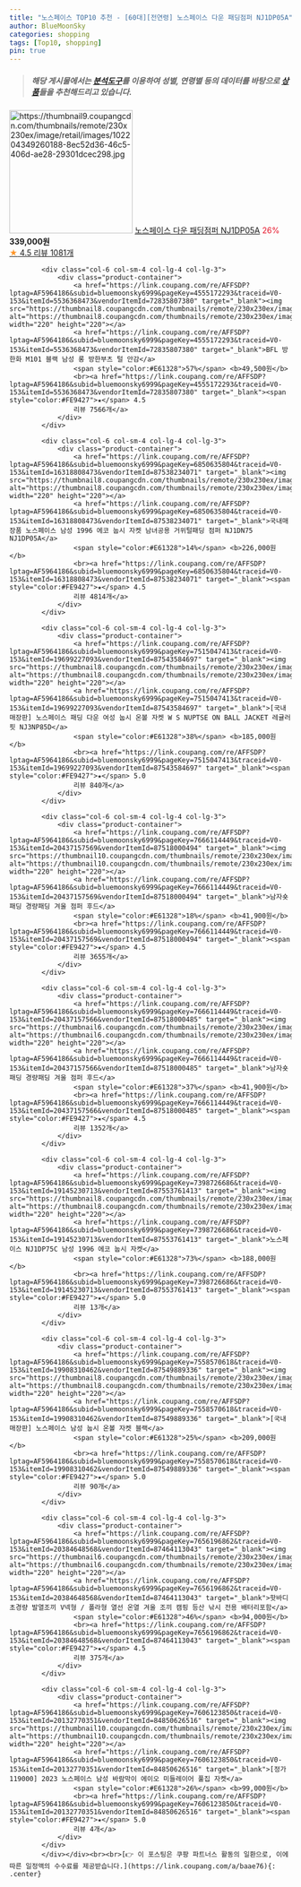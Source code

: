 ```yaml
---
title: "노스페이스 TOP10 추천 - [60대][전연령] 노스페이스 다운 패딩점퍼 NJ1DP05A"
author: BlueMoonSky
categories: shopping
tags: [Top10, shopping]
pin: true
---
```


> ##### 해당 게시물에서는 [**분석도구**](https://itemscout.io/)를 이용하여 **성별**, **연령별** 등의 데이터를 바탕으로 [**상품**](https://link.coupang.com/a/baae76)들을 추천해드리고 있습니다.
<div class="container"><div class="row">
            <div class="col-6 col-sm-4 col-lg-4 col-lg-3">
                <div class="product-container">
                    <a href="https://link.coupang.com/re/AFFSDP?lptag=AF5964186&subid=bluemoonsky6999&pageKey=7193537958&traceid=V0-153&itemId=18167812145&vendorItemId=85317335331" target="_blank"><img src="https://thumbnail9.coupangcdn.com/thumbnails/remote/230x230ex/image/retail/images/102204349260188-8ec52d36-46c5-406d-ae28-29301dcec298.jpg" alt="https://thumbnail9.coupangcdn.com/thumbnails/remote/230x230ex/image/retail/images/102204349260188-8ec52d36-46c5-406d-ae28-29301dcec298.jpg" width="220" height="220"></a>
                    <a href="https://link.coupang.com/re/AFFSDP?lptag=AF5964186&subid=bluemoonsky6999&pageKey=7193537958&traceid=V0-153&itemId=18167812145&vendorItemId=85317335331" target="_blank">노스페이스 다운 패딩점퍼 NJ1DP05A</a>
                    <span style="color:#E61328">26%</span> <b>339,000원</b>
                    <br><a href="https://link.coupang.com/re/AFFSDP?lptag=AF5964186&subid=bluemoonsky6999&pageKey=7193537958&traceid=V0-153&itemId=18167812145&vendorItemId=85317335331" target="_blank"><span style="color:#FE9427">★</span> 4.5
                    리뷰 1081개</a>
                </div>
            </div>
            
            <div class="col-6 col-sm-4 col-lg-4 col-lg-3">
                <div class="product-container">
                    <a href="https://link.coupang.com/re/AFFSDP?lptag=AF5964186&subid=bluemoonsky6999&pageKey=4555172293&traceid=V0-153&itemId=5536368473&vendorItemId=72835807380" target="_blank"><img src="https://thumbnail8.coupangcdn.com/thumbnails/remote/230x230ex/image/vendor_inventory/d5de/33ec0ccf3e227849529393c7fbeb7658f8abc6fa846cf7211fe7187cd248.jpg" alt="https://thumbnail8.coupangcdn.com/thumbnails/remote/230x230ex/image/vendor_inventory/d5de/33ec0ccf3e227849529393c7fbeb7658f8abc6fa846cf7211fe7187cd248.jpg" width="220" height="220"></a>
                    <a href="https://link.coupang.com/re/AFFSDP?lptag=AF5964186&subid=bluemoonsky6999&pageKey=4555172293&traceid=V0-153&itemId=5536368473&vendorItemId=72835807380" target="_blank">BFL 방한화 M101 블랙 남성 롱 방한부츠 털 안감</a>
                    <span style="color:#E61328">57%</span> <b>49,500원</b>
                    <br><a href="https://link.coupang.com/re/AFFSDP?lptag=AF5964186&subid=bluemoonsky6999&pageKey=4555172293&traceid=V0-153&itemId=5536368473&vendorItemId=72835807380" target="_blank"><span style="color:#FE9427">★</span> 4.5
                    리뷰 7566개</a>
                </div>
            </div>
            
            <div class="col-6 col-sm-4 col-lg-4 col-lg-3">
                <div class="product-container">
                    <a href="https://link.coupang.com/re/AFFSDP?lptag=AF5964186&subid=bluemoonsky6999&pageKey=6850635804&traceid=V0-153&itemId=16318808473&vendorItemId=87538234071" target="_blank"><img src="https://thumbnail8.coupangcdn.com/thumbnails/remote/230x230ex/image/vendor_inventory/1d36/02169b66f44467999a3c6be510c16a08471173ad39b54c1249a9cb6254a7.jpg" alt="https://thumbnail8.coupangcdn.com/thumbnails/remote/230x230ex/image/vendor_inventory/1d36/02169b66f44467999a3c6be510c16a08471173ad39b54c1249a9cb6254a7.jpg" width="220" height="220"></a>
                    <a href="https://link.coupang.com/re/AFFSDP?lptag=AF5964186&subid=bluemoonsky6999&pageKey=6850635804&traceid=V0-153&itemId=16318808473&vendorItemId=87538234071" target="_blank">국내매장품 노스페이스 남성 1996 에코 눕시 자켓 남녀공용 거위털패딩 점퍼 NJ1DN75 NJ1DP05A</a>
                    <span style="color:#E61328">14%</span> <b>226,000원</b>
                    <br><a href="https://link.coupang.com/re/AFFSDP?lptag=AF5964186&subid=bluemoonsky6999&pageKey=6850635804&traceid=V0-153&itemId=16318808473&vendorItemId=87538234071" target="_blank"><span style="color:#FE9427">★</span> 4.5
                    리뷰 4814개</a>
                </div>
            </div>
            
            <div class="col-6 col-sm-4 col-lg-4 col-lg-3">
                <div class="product-container">
                    <a href="https://link.coupang.com/re/AFFSDP?lptag=AF5964186&subid=bluemoonsky6999&pageKey=7515047413&traceid=V0-153&itemId=19699227093&vendorItemId=87543584697" target="_blank"><img src="https://thumbnail8.coupangcdn.com/thumbnails/remote/230x230ex/image/vendor_inventory/1d36/02169b66f44467999a3c6be510c16a08471173ad39b54c1249a9cb6254a7.jpg" alt="https://thumbnail8.coupangcdn.com/thumbnails/remote/230x230ex/image/vendor_inventory/1d36/02169b66f44467999a3c6be510c16a08471173ad39b54c1249a9cb6254a7.jpg" width="220" height="220"></a>
                    <a href="https://link.coupang.com/re/AFFSDP?lptag=AF5964186&subid=bluemoonsky6999&pageKey=7515047413&traceid=V0-153&itemId=19699227093&vendorItemId=87543584697" target="_blank">[국내매장판] 노스페이스 패딩 다운 여성 눕시 온볼 자켓 W S NUPTSE ON BALL JACKET 레귤러핏 NJ3NP85D</a>
                    <span style="color:#E61328">38%</span> <b>185,000원</b>
                    <br><a href="https://link.coupang.com/re/AFFSDP?lptag=AF5964186&subid=bluemoonsky6999&pageKey=7515047413&traceid=V0-153&itemId=19699227093&vendorItemId=87543584697" target="_blank"><span style="color:#FE9427">★</span> 5.0
                    리뷰 840개</a>
                </div>
            </div>
            
            <div class="col-6 col-sm-4 col-lg-4 col-lg-3">
                <div class="product-container">
                    <a href="https://link.coupang.com/re/AFFSDP?lptag=AF5964186&subid=bluemoonsky6999&pageKey=7666114449&traceid=V0-153&itemId=20437157569&vendorItemId=87518000494" target="_blank"><img src="https://thumbnail10.coupangcdn.com/thumbnails/remote/230x230ex/image/vendor_inventory/a99f/c9bb1a2f566ac0d9fdcc57b8c61052aca223f686a69a1afb5c822f383c98.jpg" alt="https://thumbnail10.coupangcdn.com/thumbnails/remote/230x230ex/image/vendor_inventory/a99f/c9bb1a2f566ac0d9fdcc57b8c61052aca223f686a69a1afb5c822f383c98.jpg" width="220" height="220"></a>
                    <a href="https://link.coupang.com/re/AFFSDP?lptag=AF5964186&subid=bluemoonsky6999&pageKey=7666114449&traceid=V0-153&itemId=20437157569&vendorItemId=87518000494" target="_blank">남자숏패딩 경량패딩 겨울 점퍼 후드</a>
                    <span style="color:#E61328">18%</span> <b>41,900원</b>
                    <br><a href="https://link.coupang.com/re/AFFSDP?lptag=AF5964186&subid=bluemoonsky6999&pageKey=7666114449&traceid=V0-153&itemId=20437157569&vendorItemId=87518000494" target="_blank"><span style="color:#FE9427">★</span> 4.5
                    리뷰 3655개</a>
                </div>
            </div>
            
            <div class="col-6 col-sm-4 col-lg-4 col-lg-3">
                <div class="product-container">
                    <a href="https://link.coupang.com/re/AFFSDP?lptag=AF5964186&subid=bluemoonsky6999&pageKey=7666114449&traceid=V0-153&itemId=20437157566&vendorItemId=87518000485" target="_blank"><img src="https://thumbnail6.coupangcdn.com/thumbnails/remote/230x230ex/image/vendor_inventory/8ec1/65ad3d22cf5773d81840c5db4fdb4631d7635999c8071f553214ed53411d.jpg" alt="https://thumbnail6.coupangcdn.com/thumbnails/remote/230x230ex/image/vendor_inventory/8ec1/65ad3d22cf5773d81840c5db4fdb4631d7635999c8071f553214ed53411d.jpg" width="220" height="220"></a>
                    <a href="https://link.coupang.com/re/AFFSDP?lptag=AF5964186&subid=bluemoonsky6999&pageKey=7666114449&traceid=V0-153&itemId=20437157566&vendorItemId=87518000485" target="_blank">남자숏패딩 경량패딩 겨울 점퍼 후드</a>
                    <span style="color:#E61328">37%</span> <b>41,900원</b>
                    <br><a href="https://link.coupang.com/re/AFFSDP?lptag=AF5964186&subid=bluemoonsky6999&pageKey=7666114449&traceid=V0-153&itemId=20437157566&vendorItemId=87518000485" target="_blank"><span style="color:#FE9427">★</span> 4.5
                    리뷰 1352개</a>
                </div>
            </div>
            
            <div class="col-6 col-sm-4 col-lg-4 col-lg-3">
                <div class="product-container">
                    <a href="https://link.coupang.com/re/AFFSDP?lptag=AF5964186&subid=bluemoonsky6999&pageKey=7398726686&traceid=V0-153&itemId=19145230713&vendorItemId=87553761413" target="_blank"><img src="https://thumbnail8.coupangcdn.com/thumbnails/remote/230x230ex/image/vendor_inventory/1d36/02169b66f44467999a3c6be510c16a08471173ad39b54c1249a9cb6254a7.jpg" alt="https://thumbnail8.coupangcdn.com/thumbnails/remote/230x230ex/image/vendor_inventory/1d36/02169b66f44467999a3c6be510c16a08471173ad39b54c1249a9cb6254a7.jpg" width="220" height="220"></a>
                    <a href="https://link.coupang.com/re/AFFSDP?lptag=AF5964186&subid=bluemoonsky6999&pageKey=7398726686&traceid=V0-153&itemId=19145230713&vendorItemId=87553761413" target="_blank">노스페이스 NJ1DP75C 남성 1996 에코 눕시 자켓</a>
                    <span style="color:#E61328">73%</span> <b>188,000원</b>
                    <br><a href="https://link.coupang.com/re/AFFSDP?lptag=AF5964186&subid=bluemoonsky6999&pageKey=7398726686&traceid=V0-153&itemId=19145230713&vendorItemId=87553761413" target="_blank"><span style="color:#FE9427">★</span> 5.0
                    리뷰 13개</a>
                </div>
            </div>
            
            <div class="col-6 col-sm-4 col-lg-4 col-lg-3">
                <div class="product-container">
                    <a href="https://link.coupang.com/re/AFFSDP?lptag=AF5964186&subid=bluemoonsky6999&pageKey=7558570618&traceid=V0-153&itemId=19908310462&vendorItemId=87549889336" target="_blank"><img src="https://thumbnail8.coupangcdn.com/thumbnails/remote/230x230ex/image/vendor_inventory/1d36/02169b66f44467999a3c6be510c16a08471173ad39b54c1249a9cb6254a7.jpg" alt="https://thumbnail8.coupangcdn.com/thumbnails/remote/230x230ex/image/vendor_inventory/1d36/02169b66f44467999a3c6be510c16a08471173ad39b54c1249a9cb6254a7.jpg" width="220" height="220"></a>
                    <a href="https://link.coupang.com/re/AFFSDP?lptag=AF5964186&subid=bluemoonsky6999&pageKey=7558570618&traceid=V0-153&itemId=19908310462&vendorItemId=87549889336" target="_blank">[국내매장판] 노스페이스 남성 눕시 온볼 자켓 블랙</a>
                    <span style="color:#E61328">25%</span> <b>209,000원</b>
                    <br><a href="https://link.coupang.com/re/AFFSDP?lptag=AF5964186&subid=bluemoonsky6999&pageKey=7558570618&traceid=V0-153&itemId=19908310462&vendorItemId=87549889336" target="_blank"><span style="color:#FE9427">★</span> 5.0
                    리뷰 90개</a>
                </div>
            </div>
            
            <div class="col-6 col-sm-4 col-lg-4 col-lg-3">
                <div class="product-container">
                    <a href="https://link.coupang.com/re/AFFSDP?lptag=AF5964186&subid=bluemoonsky6999&pageKey=7656196862&traceid=V0-153&itemId=20384648568&vendorItemId=87464113043" target="_blank"><img src="https://thumbnail6.coupangcdn.com/thumbnails/remote/230x230ex/image/vendor_inventory/592a/3e4f9b196f258ba982f025b0f6db39591129e2c74a0d8865d43ea7208188.jpg" alt="https://thumbnail6.coupangcdn.com/thumbnails/remote/230x230ex/image/vendor_inventory/592a/3e4f9b196f258ba982f025b0f6db39591129e2c74a0d8865d43ea7208188.jpg" width="220" height="220"></a>
                    <a href="https://link.coupang.com/re/AFFSDP?lptag=AF5964186&subid=bluemoonsky6999&pageKey=7656196862&traceid=V0-153&itemId=20384648568&vendorItemId=87464113043" target="_blank">핫바디 초경량 발열조끼 V넥형 / 폴라형 열선 온열 겨울 조끼 캠핑 등산 낚시 전용 배터리포함</a>
                    <span style="color:#E61328">46%</span> <b>94,000원</b>
                    <br><a href="https://link.coupang.com/re/AFFSDP?lptag=AF5964186&subid=bluemoonsky6999&pageKey=7656196862&traceid=V0-153&itemId=20384648568&vendorItemId=87464113043" target="_blank"><span style="color:#FE9427">★</span> 4.5
                    리뷰 375개</a>
                </div>
            </div>
            
            <div class="col-6 col-sm-4 col-lg-4 col-lg-3">
                <div class="product-container">
                    <a href="https://link.coupang.com/re/AFFSDP?lptag=AF5964186&subid=bluemoonsky6999&pageKey=7606123850&traceid=V0-153&itemId=20132770351&vendorItemId=84850626516" target="_blank"><img src="https://thumbnail10.coupangcdn.com/thumbnails/remote/230x230ex/image/vendor_inventory/7e75/89e60f8592a7e689f59e6c0ef0a6d6eb629b7ac16ee0334ba2f06262e336.png" alt="https://thumbnail10.coupangcdn.com/thumbnails/remote/230x230ex/image/vendor_inventory/7e75/89e60f8592a7e689f59e6c0ef0a6d6eb629b7ac16ee0334ba2f06262e336.png" width="220" height="220"></a>
                    <a href="https://link.coupang.com/re/AFFSDP?lptag=AF5964186&subid=bluemoonsky6999&pageKey=7606123850&traceid=V0-153&itemId=20132770351&vendorItemId=84850626516" target="_blank">[정가 119000] 2023 노스페이스 남성 바람막이 에이오 미들레이어 풀집 자켓</a>
                    <span style="color:#E61328">26%</span> <b>99,000원</b>
                    <br><a href="https://link.coupang.com/re/AFFSDP?lptag=AF5964186&subid=bluemoonsky6999&pageKey=7606123850&traceid=V0-153&itemId=20132770351&vendorItemId=84850626516" target="_blank"><span style="color:#FE9427">★</span> 5.0
                    리뷰 4개</a>
                </div>
            </div>
            </div></div><br><br>[👉 이 포스팅은 쿠팡 파트너스 활동의 일환으로, 이에 따른 일정액의 수수료를 제공받습니다.](https://link.coupang.com/a/baae76){: .center}